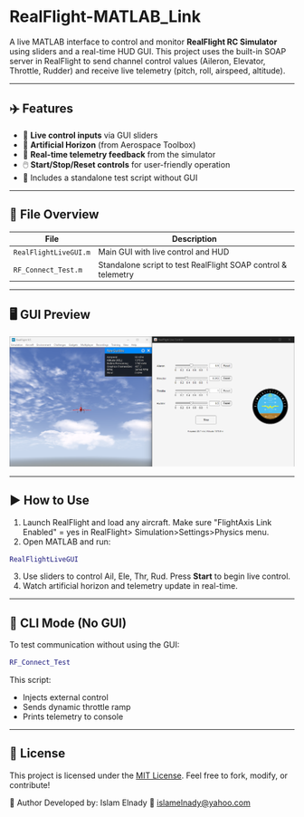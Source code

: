 # RealFlight-MATLAB\_Link

A live MATLAB interface to control and monitor **RealFlight RC Simulator** using sliders and a real-time HUD GUI. This project uses the built-in SOAP server in RealFlight to send channel control values (Aileron, Elevator, Throttle, Rudder) and receive live telemetry (pitch, roll, airspeed, altitude).

---

## ✈️ Features

* 🔧 **Live control inputs** via GUI sliders
* 🧭 **Artificial Horizon** (from Aerospace Toolbox)
* 📡 **Real-time telemetry feedback** from the simulator
* 🖱️ **Start/Stop/Reset controls** for user-friendly operation
* 🧪 Includes a standalone test script without GUI

---

## 📂 File Overview

| File                     | Description                                                   |
| ------------------------ | ------------------------------------------------------------- |
| `RealFlightLiveGUI.m`    | Main GUI with live control and HUD                            |
| `RF_Connect_Test.m`      | Standalone script to test RealFlight SOAP control & telemetry |
---

## 🖥️ GUI Preview

![GUI Screenshot](assets/GUI-preview.png)

---

## ▶️ How to Use

1. Launch RealFlight and load any aircraft. Make sure "FlightAxis Link Enabled" = yes in RealFlight> Simulation>Settings>Physics menu.
2. Open MATLAB and run:

```matlab
RealFlightLiveGUI
```

3. Use sliders to control Ail, Ele, Thr, Rud. Press **Start** to begin live control.
4. Watch artificial horizon and telemetry update in real-time.

---

## 🧪 CLI Mode (No GUI)

To test communication without using the GUI:

```matlab
RF_Connect_Test
```

This script:

* Injects external control
* Sends dynamic throttle ramp
* Prints telemetry to console

---

## 📄 License

This project is licensed under the [MIT License](LICENSE). Feel free to fork, modify, or contribute!

👤 Author
Developed by: Islam Elnady
📧 islamelnady@yahoo.com
